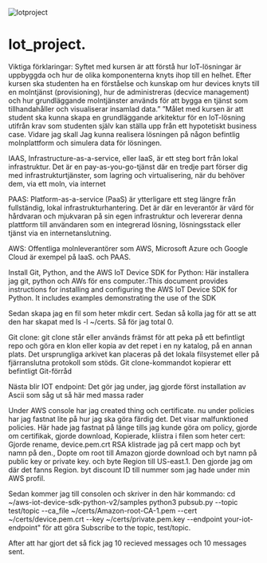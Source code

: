 ![Iotproject](https://user-images.githubusercontent.com/94047075/207590719-65581173-c96c-419a-b612-d6092f433391.png)
# Iot_project. 
Viktiga förklaringar: Syftet med kursen är att förstå hur IoT-lösningar är uppbyggda och hur de olika komponenterna knyts ihop till en helhet.
Efter kursen ska studenten ha en förståelse och kunskap om hur devices knyts till en molntjänst (provisioning), hur de administreras (decvice management) och hur grundläggande molntjänster används för att bygga en tjänst som tillhandahåller och visualiserar insamlad data.” ”Målet med kursen är att student ska kunna skapa en grundläggande arkitektur för en IoT-lösning utifrån krav som studenten själv kan ställa upp från ett hypotetiskt business case. 
Vidare jag skall Jag kunna realisera lösningen på någon befintlig molnplattform och simulera data för lösningen.

IAAS, Infrastructure-as-a-service, eller IaaS, är ett steg bort från lokal infrastruktur. Det är en pay-as-you-go-tjänst där en tredje part förser dig med infrastrukturtjänster,
som lagring och virtualisering, när du behöver dem, via ett moln, via internet

PAAS: Platform-as-a-service (PaaS) är ytterligare ett steg längre från fullständig, lokal infrastrukturhantering. Det är där en leverantör är värd för hårdvaran och mjukvaran på sin egen infrastruktur och levererar denna plattform till användaren som en integrerad lösning, 
lösningsstack eller tjänst via en internetanslutning.

AWS: Offentliga molnleverantörer som AWS, Microsoft Azure och Google Cloud är exempel på IaaS. och PAAS.

Install Git, Python, and the AWS IoT Device SDK for Python: Här installera jag git, python och AWs för ens computer.:This document provides instructions for
installing and configuring the AWS IoT Device SDK for Python. It includes examples demonstrating the use of the SDK

Sedan skapa jag en fil som heter mkdir cert. Sedan så kolla jag för att se att den har skapat med ls -l ~/certs. Så för jag total 0.

Git clone: git clone står eller används främst för att peka på ett befintligt repo och göra en klon eller kopia av det repet i en ny katalog, på en annan 
plats. Det ursprungliga arkivet kan placeras på det lokala filsystemet eller på fjärranslutna protokoll som stöds. Git clone-kommandot kopierar ett befintligt
Git-förråd

Nästa blir IOT endpoint: Det gör jag under, jag gjorde först installation av Ascii som såg ut så här med massa rader

Under AWS console har jag created thing och certificate. nu under policies har jag fastnat lite på hur jag ska göra färdig det. 
Det visar malfunktioned policies. Här hade jag fastnat på länge tills jag kunde göra om policy, gjorde om certifikak, gjorde download, Kopierade, kliistra i filen som heter cert:
Gjorde rename, device.pem.crt
RSA klistrade jag på cert mapp och byt namn på den., Dopte om root till Amazon
gjorde download och byt namn på public key or private key.
och byte Region till US-east.1. Den gjorde jag om där det fanns Region. byt discount ID till nummer som jag hade under min AWS profil.

Sedan kommer jag till consolen och skriver in den här kommando: cd ~/aws-iot-device-sdk-python-v2/samples
python3 pubsub.py --topic test/topic --ca_file ~/certs/Amazon-root-CA-1.pem --cert ~/certs/device.pem.crt --key ~/certs/private.pem.key --endpoint your-iot-endpoint" för att göra Subscribe to the topic, test/topic. 

After att har gjort det så fick jag 10 recieved messages och 10 messages sent.


